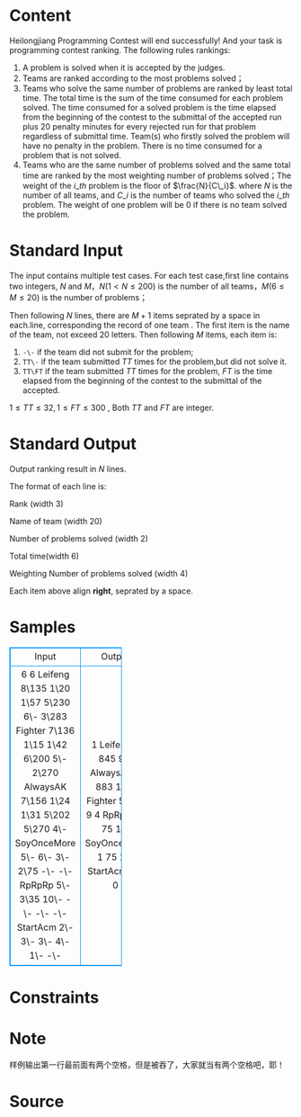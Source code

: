 
# Content

Heilongjiang Programming Contest will end successfully! And your task is programming contest ranking.
The following rules rankings:
1. A problem is solved when it is accepted by the judges.
2. Teams are ranked according to the most problems solved；
3. Teams who solve the same number of problems are ranked by least total time. The total time is the sum of the time consumed for each problem solved. The time consumed for a solved problem is the time elapsed from the beginning of the contest to the submittal of the accepted run plus $20$ penalty minutes for every rejected run for that problem regardless of submittal time. Team(s) who firstly solved the problem will have no penalty in the problem. There is no time consumed for a problem that is not solved.
4. Teams who are the same number of problems solved and the same total time are ranked by the most weighting number of problems solved；The weight of the $i\_{th}$ problem is the floor of $\frac{N}{C\_i}$. where $N$ is the number of all teams, and $C\_i$ is the number of teams who solved the $i\_{th}$ problem. The weight of one problem will be 0 if there is no team solved the problem.

# Standard Input

The input contains multiple test cases. For each test case,first line contains two integers, $N$ and $M$，$N (1 < N \leq 200)$ is the number of all teams，$M (6 \leq M \leq 20)$ is the number of problems；

Then following $N$ lines, there are $M+1$ items seprated by a space in each.line, corresponding the record of one team . The first item is the name of the team, not exceed $20$ letters. Then following $M$ items, each item is:
1.  `-\-`    if the team did not submit for the problem;
2. `TT\-`  if the team submitted $TT$ times for the problem,but did not solve it.
3. `TT\FT` if the team submitted $TT$ times for the problem, $FT$ is the time elapsed from the beginning of the contest to the submittal of the accepted. 

  $1 \leq TT \leq 32, 1 \leq FT \leq 300$ , Both $TT$ and $FT$ are integer.

# Standard Output

Output ranking result in $N$ lines.

The format of each line is:

  Rank (width $3$)  

Name of team (width $20$)

Number of problems solved (width $2$) 

Total time(width $6$) 

Weighting Number of problems solved (width $4$)

  Each item above align $\textbf{right}$, seprated by a space.

# Samples

<style>
        table,table tr th, table tr td { border:1px solid #0094ff; }
        table { width: 200px; min-height: 25px; line-height: 25px; text-align: center; border-collapse: collapse;}   
    </style>
<table>
	<tr>
		<td>Input</td>
		<td>Output</td>
	</tr>
<tr><td>6 6
Leifeng 8\135 1\20 1\57 5\230 6\- 3\283
Fighter 7\136 1\15 1\42 6\200 5\- 2\270
AlwaysAK 7\156 1\24 1\31 5\202 5\270 4\- 
SoyOnceMore 5\- 6\- 3\- 2\75 -\- -\-
RpRpRp 5\- 3\35 10\- -\- -\- -\-
StartAcm 2\- 3\- 3\- 4\- 1\- -\-</td><td>1              Leifeng  5    845    9
  2             AlwaysAK  5    883   12
  3              Fighter  5    883    9
  4               RpRpRp  1     75    1
  4          SoyOnceMore  1     75    1
  6             StartAcm  0      0    0</td></tr></table>


# Constraints



# Note

样例输出第一行最前面有两个空格，但是被吞了，大家就当有两个空格吧，耶！

# Source


